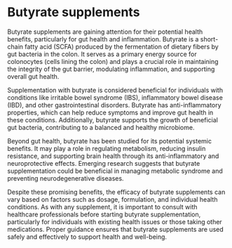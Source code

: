 <!--
source: GPT-4o
tags: supplements biofilm-busters
-->

# Butyrate supplements

Butyrate supplements are gaining attention for their potential health benefits, particularly for gut health and inflammation. Butyrate is a short-chain fatty acid (SCFA) produced by the fermentation of dietary fibers by gut bacteria in the colon. It serves as a primary energy source for colonocytes (cells lining the colon) and plays a crucial role in maintaining the integrity of the gut barrier, modulating inflammation, and supporting overall gut health.

Supplementation with butyrate is considered beneficial for individuals with conditions like irritable bowel syndrome (IBS), inflammatory bowel disease (IBD), and other gastrointestinal disorders. Butyrate has anti-inflammatory properties, which can help reduce symptoms and improve gut health in these conditions. Additionally, butyrate supports the growth of beneficial gut bacteria, contributing to a balanced and healthy microbiome.

Beyond gut health, butyrate has been studied for its potential systemic benefits. It may play a role in regulating metabolism, reducing insulin resistance, and supporting brain health through its anti-inflammatory and neuroprotective effects. Emerging research suggests that butyrate supplementation could be beneficial in managing metabolic syndrome and preventing neurodegenerative diseases.

Despite these promising benefits, the efficacy of butyrate supplements can vary based on factors such as dosage, formulation, and individual health conditions. As with any supplement, it is important to consult with healthcare professionals before starting butyrate supplementation, particularly for individuals with existing health issues or those taking other medications. Proper guidance ensures that butyrate supplements are used safely and effectively to support health and well-being.